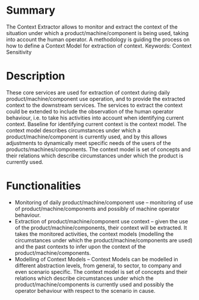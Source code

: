 # Summary
The Context Extractor allows to monitor and extract the context of the situation under which a product/machine/component is being used, taking into account the human operator. 
A methodology is guiding the process on how to define a Context Model for extraction of context.
Keywords: Context Sensitivity

# Description
These core services are used for extraction of context during daily product/machine/component use operation, and to provide the extracted context to the downstream services. The services to extract the context could be extended to include the observation of the human operator behaviour, i.e. to take his activities into account when identifying current context.
Baseline for identifying current context is the context model. The context model describes circumstances under which a product/machine/component is currently used, and by this allows adjustments to dynamically meet specific needs of the users of the products/machines/components. The context model is set of concepts and their relations which describe circumstances under which the product is currently used.

# Functionalities
* Monitoring of daily product/machine/component use – monitoring of use of product/machine/components and possibly of machine operator behaviour.
* Extraction of product/machine/component use context – given the use of the product/machine/components, their context will be extracted. It takes the monitored activities, the context models (modelling the circumstances under which the product/machine/components are used) and the past contexts to infer upon the context of the product/machine/components.
* Modelling of Context Models – Context Models can be modelled in different abstraction levels, from general, to sector, to company and even scenario specific. The context model is set of concepts and their relations which describe circumstances under which the product/machine/components is currently used and possibly the operator behaviour with respect to the scenario in cause.
